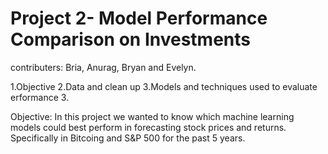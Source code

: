 # Project 2- Model Performance Comparison on Investments
contributers:  Bria, Anurag, Bryan and Evelyn.

1.Objective
2.Data and clean up
3.Models and techniques used to evaluate erformance
3.

Objective: In this project we wanted to know which machine learning models could best perform in forecasting stock prices and returns. Specifically in Bitcoing and S&P 500 for the past 5 years. 

